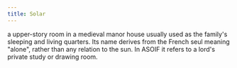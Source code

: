```yaml
---
title: Solar
---
```


a upper-story room in a medieval manor house usually used as the family's sleeping and living quarters. Its name derives from the French seul meaning "alone", rather than any relation to the sun. In ASOIF it refers to a lord's private study or drawing room.


